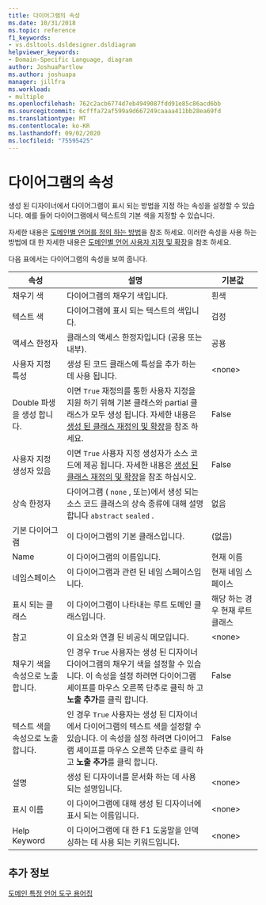 ```yaml
---
title: 다이어그램의 속성
ms.date: 10/31/2018
ms.topic: reference
f1_keywords:
- vs.dsltools.dsldesigner.dsldiagram
helpviewer_keywords:
- Domain-Specific Language, diagram
author: JoshuaPartlow
ms.author: joshuapa
manager: jillfra
ms.workload:
- multiple
ms.openlocfilehash: 762c2acb6774d7eb4949087fdd91e85c86acd6bb
ms.sourcegitcommit: 6cfffa72af599a9d667249caaaa411bb28ea69fd
ms.translationtype: MT
ms.contentlocale: ko-KR
ms.lasthandoff: 09/02/2020
ms.locfileid: "75595425"
---
```

# <a name="properties-of-diagrams"></a>다이어그램의 속성
생성 된 디자이너에서 다이어그램이 표시 되는 방법을 지정 하는 속성을 설정할 수 있습니다. 예를 들어 다이어그램에서 텍스트의 기본 색을 지정할 수 있습니다.

 자세한 내용은 [도메인별 언어를 정의 하는 방법](../modeling/how-to-define-a-domain-specific-language.md)을 참조 하세요. 이러한 속성을 사용 하는 방법에 대 한 자세한 내용은 [도메인별 언어 사용자 지정 및 확장](../modeling/customizing-and-extending-a-domain-specific-language.md)을 참조 하세요.

 다음 표에서는 다이어그램의 속성을 보여 줍니다.

|속성|설명|기본값|
|-|-|-|
|채우기 색|다이어그램의 채우기 색입니다.|흰색|
|텍스트 색|다이어그램에 표시 되는 텍스트의 색입니다.|검정|
|액세스 한정자|클래스의 액세스 한정자입니다 (공용 또는 내부).|공용|
|사용자 지정 특성|생성 된 코드 클래스에 특성을 추가 하는 데 사용 됩니다.|\<none>|
|Double 파생을 생성 합니다.|이면 `True` 재정의를 통한 사용자 지정을 지원 하기 위해 기본 클래스와 partial 클래스가 모두 생성 됩니다. 자세한 내용은 [생성 된 클래스 재정의 및 확장](../modeling/overriding-and-extending-the-generated-classes.md)을 참조 하세요.|False|
|사용자 지정 생성자 있음|이면 `True` 사용자 지정 생성자가 소스 코드에 제공 됩니다. 자세한 내용은 [생성 된 클래스 재정의 및 확장](../modeling/overriding-and-extending-the-generated-classes.md)을 참조 하십시오.|False|
|상속 한정자|다이어그램 ( `none` , 또는)에서 생성 되는 소스 코드 클래스의 상속 종류에 대해 설명 합니다 `abstract` `sealed` .|없음|
|기본 다이어그램|이 다이어그램의 기본 클래스입니다.|(없음)|
|Name|이 다이어그램의 이름입니다.|현재 이름|
|네임스페이스|이 다이어그램과 관련 된 네임 스페이스입니다.|현재 네임 스페이스|
|표시 되는 클래스|이 다이어그램이 나타내는 루트 도메인 클래스입니다.|해당 하는 경우 현재 루트 클래스|
|참고|이 요소와 연결 된 비공식 메모입니다.|\<none>|
|채우기 색을 속성으로 노출 합니다.|인 경우 `True` 사용자는 생성 된 디자이너 다이어그램의 채우기 색을 설정할 수 있습니다. 이 속성을 설정 하려면 다이어그램 셰이프를 마우스 오른쪽 단추로 클릭 하 고 **노출 추가**를 클릭 합니다.|False|
|텍스트 색을 속성으로 노출 합니다.|인 경우 `True` 사용자는 생성 된 디자이너에서 다이어그램의 텍스트 색을 설정할 수 있습니다. 이 속성을 설정 하려면 다이어그램 셰이프를 마우스 오른쪽 단추로 클릭 하 고 **노출 추가**를 클릭 합니다.|False|
|설명|생성 된 디자이너를 문서화 하는 데 사용 되는 설명입니다.|\<none>|
|표시 이름|이 다이어그램에 대해 생성 된 디자이너에 표시 되는 이름입니다.|\<none>|
|Help Keyword|이 다이어그램에 대 한 F1 도움말을 인덱싱하는 데 사용 되는 키워드입니다.|\<none>|

## <a name="see-also"></a>추가 정보

[도메인 특정 언어 도구 용어집](https://msdn.microsoft.com/ca5e84cb-a315-465c-be24-76aa3df276aa)
